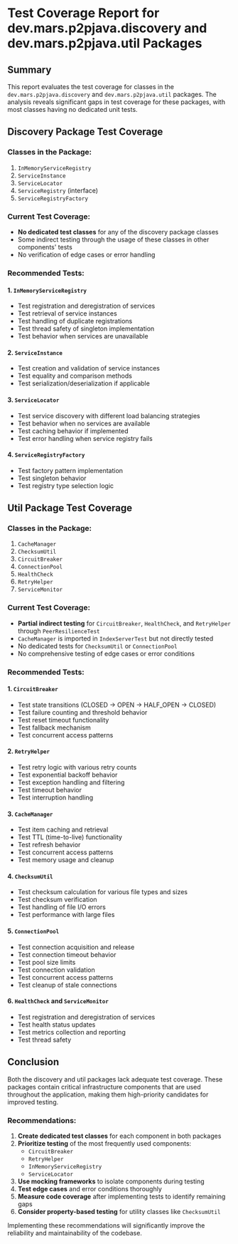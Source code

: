 # Test Coverage Report for dev.mars.p2pjava.discovery and dev.mars.p2pjava.util Packages

## Summary

This report evaluates the test coverage for classes in the `dev.mars.p2pjava.discovery` and `dev.mars.p2pjava.util` packages. The analysis reveals significant gaps in test coverage for these packages, with most classes having no dedicated unit tests.

## Discovery Package Test Coverage

### Classes in the Package:
1. `InMemoryServiceRegistry`
2. `ServiceInstance`
3. `ServiceLocator`
4. `ServiceRegistry` (interface)
5. `ServiceRegistryFactory`

### Current Test Coverage:
- **No dedicated test classes** for any of the discovery package classes
- Some indirect testing through the usage of these classes in other components' tests
- No verification of edge cases or error handling

### Recommended Tests:

#### 1. `InMemoryServiceRegistry`
- Test registration and deregistration of services
- Test retrieval of service instances
- Test handling of duplicate registrations
- Test thread safety of singleton implementation
- Test behavior when services are unavailable

#### 2. `ServiceInstance`
- Test creation and validation of service instances
- Test equality and comparison methods
- Test serialization/deserialization if applicable

#### 3. `ServiceLocator`
- Test service discovery with different load balancing strategies
- Test behavior when no services are available
- Test caching behavior if implemented
- Test error handling when service registry fails

#### 4. `ServiceRegistryFactory`
- Test factory pattern implementation
- Test singleton behavior
- Test registry type selection logic

## Util Package Test Coverage

### Classes in the Package:
1. `CacheManager`
2. `ChecksumUtil`
3. `CircuitBreaker`
4. `ConnectionPool`
5. `HealthCheck`
6. `RetryHelper`
7. `ServiceMonitor`

### Current Test Coverage:
- **Partial indirect testing** for `CircuitBreaker`, `HealthCheck`, and `RetryHelper` through `PeerResilienceTest`
- `CacheManager` is imported in `IndexServerTest` but not directly tested
- No dedicated tests for `ChecksumUtil` or `ConnectionPool`
- No comprehensive testing of edge cases or error conditions

### Recommended Tests:

#### 1. `CircuitBreaker`
- Test state transitions (CLOSED → OPEN → HALF_OPEN → CLOSED)
- Test failure counting and threshold behavior
- Test reset timeout functionality
- Test fallback mechanism
- Test concurrent access patterns

#### 2. `RetryHelper`
- Test retry logic with various retry counts
- Test exponential backoff behavior
- Test exception handling and filtering
- Test timeout behavior
- Test interruption handling

#### 3. `CacheManager`
- Test item caching and retrieval
- Test TTL (time-to-live) functionality
- Test refresh behavior
- Test concurrent access patterns
- Test memory usage and cleanup

#### 4. `ChecksumUtil`
- Test checksum calculation for various file types and sizes
- Test checksum verification
- Test handling of file I/O errors
- Test performance with large files

#### 5. `ConnectionPool`
- Test connection acquisition and release
- Test connection timeout behavior
- Test pool size limits
- Test connection validation
- Test concurrent access patterns
- Test cleanup of stale connections

#### 6. `HealthCheck` and `ServiceMonitor`
- Test registration and deregistration of services
- Test health status updates
- Test metrics collection and reporting
- Test thread safety

## Conclusion

Both the discovery and util packages lack adequate test coverage. These packages contain critical infrastructure components that are used throughout the application, making them high-priority candidates for improved testing.

### Recommendations:

1. **Create dedicated test classes** for each component in both packages
2. **Prioritize testing** of the most frequently used components:
   - `CircuitBreaker`
   - `RetryHelper`
   - `InMemoryServiceRegistry`
   - `ServiceLocator`
3. **Use mocking frameworks** to isolate components during testing
4. **Test edge cases** and error conditions thoroughly
5. **Measure code coverage** after implementing tests to identify remaining gaps
6. **Consider property-based testing** for utility classes like `ChecksumUtil`

Implementing these recommendations will significantly improve the reliability and maintainability of the codebase.